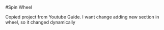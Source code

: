 #Spin Wheel

Copied project from Youtube Guide. I want change adding new section in wheel, so it changed dynamically
